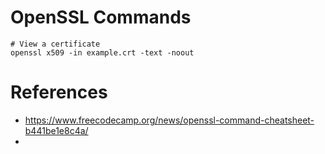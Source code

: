 OpenSSL Commands
================

```shell
# View a certificate
openssl x509 -in example.crt -text -noout

```


# References

* https://www.freecodecamp.org/news/openssl-command-cheatsheet-b441be1e8c4a/
* 